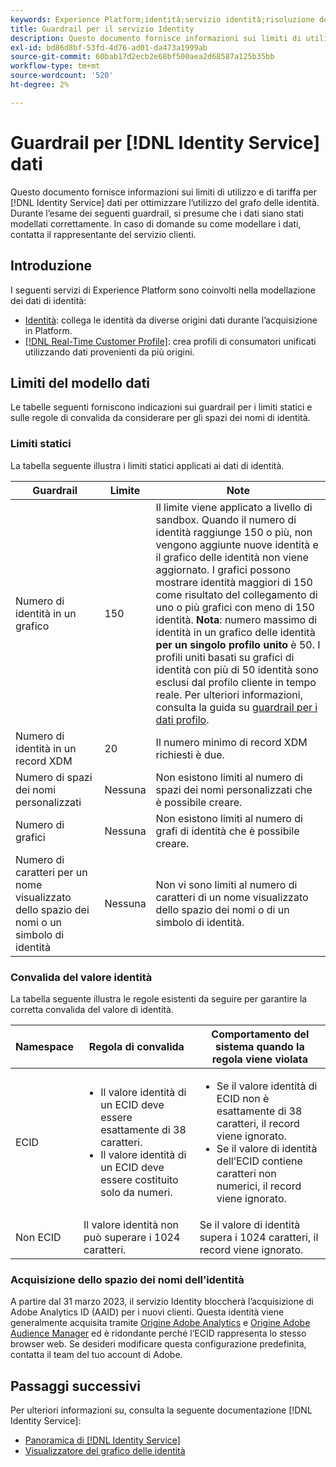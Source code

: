 ```yaml
---
keywords: Experience Platform;identità;servizio identità;risoluzione dei problemi;guardrail;linee guida;limite;
title: Guardrail per il servizio Identity
description: Questo documento fornisce informazioni sui limiti di utilizzo e di tariffa per i dati del servizio Identity, utili per ottimizzare l’utilizzo del grafico delle identità.
exl-id: bd86d8bf-53fd-4d76-ad01-da473a1999ab
source-git-commit: 60bab17d2ecb2e68bf500aea2d68587a125b35bb
workflow-type: tm+mt
source-wordcount: '520'
ht-degree: 2%

---
```


# Guardrail per [!DNL Identity Service] dati

Questo documento fornisce informazioni sui limiti di utilizzo e di tariffa per [!DNL Identity Service] dati per ottimizzare l’utilizzo del grafo delle identità. Durante l’esame dei seguenti guardrail, si presume che i dati siano stati modellati correttamente. In caso di domande su come modellare i dati, contatta il rappresentante del servizio clienti.

## Introduzione

I seguenti servizi di Experience Platform sono coinvolti nella modellazione dei dati di identità:

* [Identità](home.md): collega le identità da diverse origini dati durante l’acquisizione in Platform.
* [[!DNL Real-Time Customer Profile]](../profile/home.md): crea profili di consumatori unificati utilizzando dati provenienti da più origini.

## Limiti del modello dati

Le tabelle seguenti forniscono indicazioni sui guardrail per i limiti statici e sulle regole di convalida da considerare per gli spazi dei nomi di identità.

### Limiti statici

La tabella seguente illustra i limiti statici applicati ai dati di identità.

| Guardrail | Limite | Note |
| --- | --- | --- |
| Numero di identità in un grafico | 150 | Il limite viene applicato a livello di sandbox. Quando il numero di identità raggiunge 150 o più, non vengono aggiunte nuove identità e il grafico delle identità non viene aggiornato. I grafici possono mostrare identità maggiori di 150 come risultato del collegamento di uno o più grafici con meno di 150 identità. **Nota**: numero massimo di identità in un grafico delle identità **per un singolo profilo unito** è 50. I profili uniti basati su grafici di identità con più di 50 identità sono esclusi dal profilo cliente in tempo reale. Per ulteriori informazioni, consulta la guida su [guardrail per i dati profilo](../profile/guardrails.md). |
| Numero di identità in un record XDM | 20 | Il numero minimo di record XDM richiesti è due. |
| Numero di spazi dei nomi personalizzati | Nessuna | Non esistono limiti al numero di spazi dei nomi personalizzati che è possibile creare. |
| Numero di grafici | Nessuna | Non esistono limiti al numero di grafi di identità che è possibile creare. |
| Numero di caratteri per un nome visualizzato dello spazio dei nomi o un simbolo di identità | Nessuna | Non vi sono limiti al numero di caratteri di un nome visualizzato dello spazio dei nomi o di un simbolo di identità. |

### Convalida del valore identità

La tabella seguente illustra le regole esistenti da seguire per garantire la corretta convalida del valore di identità.

| Namespace | Regola di convalida | Comportamento del sistema quando la regola viene violata |
| --- | --- | --- |
| ECID | <ul><li>Il valore identità di un ECID deve essere esattamente di 38 caratteri.</li><li>Il valore identità di un ECID deve essere costituito solo da numeri.</li></ul> | <ul><li>Se il valore identità di ECID non è esattamente di 38 caratteri, il record viene ignorato.</li><li>Se il valore di identità dell’ECID contiene caratteri non numerici, il record viene ignorato.</li></ul> |
| Non ECID | Il valore identità non può superare i 1024 caratteri. | Se il valore di identità supera i 1024 caratteri, il record viene ignorato. |

### Acquisizione dello spazio dei nomi dell’identità

A partire dal 31 marzo 2023, il servizio Identity bloccherà l’acquisizione di Adobe Analytics ID (AAID) per i nuovi clienti. Questa identità viene generalmente acquisita tramite [Origine Adobe Analytics](../sources/connectors/adobe-applications/analytics.md) e [Origine Adobe Audience Manager](../sources//connectors/adobe-applications/audience-manager.md) ed è ridondante perché l’ECID rappresenta lo stesso browser web. Se desideri modificare questa configurazione predefinita, contatta il team del tuo account di Adobe.

## Passaggi successivi

Per ulteriori informazioni su, consulta la seguente documentazione [!DNL Identity Service]:

* [Panoramica di [!DNL Identity Service]](home.md)
* [Visualizzatore del grafico delle identità](ui/identity-graph-viewer.md)
